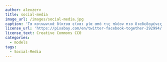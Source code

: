 ```yaml
---
author: alexzerv
title: social-media
image_url: /images/social-media.jpg
caption: 'Τα κοινωνικά δίκτυα είναι μία από τις πλέον πιο διαδεδομένες χρήσεις των υπολογιστών, ιδιαίτερα χάρη στο διάχυτο υπολογισμό, που επιτρέπει στους χρήστες να συνδεόνται σε αυτά ανεξάρτητα από το πότε και που βρίσκονται.'
license_url: 'https://pixabay.com/en/twitter-facebook-together-292994/'
license_text: Creative Commons CC0
categories:
  - models
tags:
  - Social-Media
---
```


